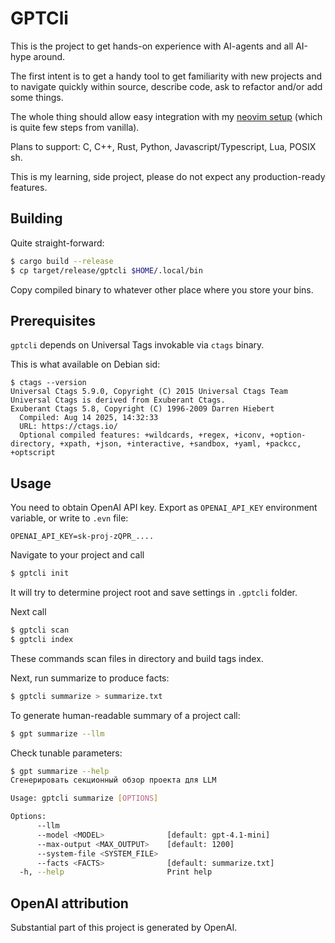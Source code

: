 # GPTCli

This is the project to get hands-on experience with AI-agents and all AI-hype around.

The first intent is to get a handy tool to get familiarity with new projects and
to navigate quickly within source, describe code, ask to refactor and/or add some things.

The whole thing should allow easy integration with my [neovim setup](https://github.com/olekhov/init.lua) (which is quite few
steps from vanilla).

Plans to support: C, C++, Rust, Python, Javascript/Typescript, Lua, POSIX sh.

This is my learning, side project, please do not expect any production-ready features.

## Building

Quite straight-forward:

```sh
$ cargo build --release
$ cp target/release/gptcli $HOME/.local/bin
```
Copy compiled binary to whatever other place where you store your bins.

## Prerequisites

`gptcli` depends on Universal Tags invokable via `ctags` binary.

This is what available on Debian sid:

```
$ ctags --version
Universal Ctags 5.9.0, Copyright (C) 2015 Universal Ctags Team
Universal Ctags is derived from Exuberant Ctags.
Exuberant Ctags 5.8, Copyright (C) 1996-2009 Darren Hiebert
  Compiled: Aug 14 2025, 14:32:33
  URL: https://ctags.io/
  Optional compiled features: +wildcards, +regex, +iconv, +option-directory, +xpath, +json, +interactive, +sandbox, +yaml, +packcc, +optscript

```

## Usage

You need to obtain OpenAI API key. Export as `OPENAI_API_KEY` environment variable,
or write to `.evn` file:

```
OPENAI_API_KEY=sk-proj-zQPR_....
```

Navigate to your project and call

```sh
$ gptcli init
```

It will try to determine project root and save settings in `.gptcli` folder.

Next call
```sh
$ gptcli scan
$ gptcli index
```

These commands scan files in directory and build tags index.

Next, run summarize to produce facts:

```sh
$ gptcli summarize > summarize.txt
```

To generate human-readable summary of a project call:

```sh
$ gpt summarize --llm
```

Check tunable parameters:
```sh
$ gpt summarize --help
Сгенерировать секционный обзор проекта для LLM

Usage: gptcli summarize [OPTIONS]

Options:
      --llm
      --model <MODEL>              [default: gpt-4.1-mini]
      --max-output <MAX_OUTPUT>    [default: 1200]
      --system-file <SYSTEM_FILE>
      --facts <FACTS>              [default: summarize.txt]
  -h, --help                       Print help
```

## OpenAI attribution

Substantial part of this project is generated by OpenAI.
